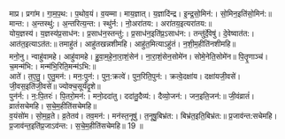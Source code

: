 

  
माप्र। प्रगा॑म। गा॒म॒प॒थ:। प॒थोव॒यं। व॒यम्मा। माय॒ज्ञात्। य॒ज्ञादि॑न्द्र। इ॒न्द्र॒सो॒मिन॑:। सो॒मिन॒इति॑सो॒मिन॑:॥ मान्त:। अ॒न्तस्थु॑:। अ॒न्तरित्य॒न्त:। स्थु॑र्न:। नो॒अरा॑तय:। अरा॑तय॒इत्यरा॑तय:॥  
योय॒ज्ञस्य॑। य॒ज्ञस्य॑प्र॒साध॑न:। प्र॒साध॑न॒स्तन्तु॑:। प्र॒साध॑न॒इति॑प्र॒ऽसाध॑न:। तन्तु॑र्दे॒वेषु॑। दे॒वेष्वात॑त:। आत॑त॒इत्याऽत॑त:॥ तमाहु॑तं। आहु॑तखन्नशीमहि। आहु॑त॒मित्याऽहु॑तं। न॒शी॒म॒हीति॑नशीमहि॥  
मनो॒नु। न्वाहु॑वामहे। आहु॑वामहे। हु॒वा॒म॒हे॒ना॒रा॒शं॒सेन॑। ना॒रा॒शं॒सेन॒सोमे॑न। सोमे॒नेति॒सोमे॑न॥ पि॒तॄ॒णाञ्च॑। च॒मन्म॑भि:। मन्म॑भि॒रिति॒मन्म॑ऽभि:॥  
आते॑। त॒ए॒तु॒। ए॒तु॒मन॑:। मन॒:पुन॑:। पुन॒:क्रत्वे॑। पुन॒रिति॒पुन॑:। क्रत्वे॒दक्षा॑य। दक्षा॑यजी॒वसे॑। जी॒वस॒इति॑जी॒वसे॑॥ ज्योक्च॒सूर्यं॑दृ॒शे॥  
पुन॑र्न:। न॒:पि॒तरः॑। पि॒तरो॒मन॑:। मनो॒ददा॑तु। ददा॑तु॒दैव्य॑:। दैव्यो॒जन॑:। जन॒इति॒जन॑:॥ जी॒वंव्रातं॑। व्रातं॑सचेमहि। स॒चे॒म॒हीति॑सचेमहि॥  
व॒यंसो॑म। सो॒म॒व्र॒ते। व्र॒तेतव॑। तव॒मन॑:। मन॑स्त॒नूषु॑। त॒नूषु॒बिभ्र॑त:। बिभ्र॑त॒इति॒बिभ्र॑त:॥ प्र॒जाव॑न्त:सचेमहि। प्र॒जाव॑न्त॒इति॑प्र॒जाऽव॑न्त:। स॒चे॒म॒हीति॑सचेमहि॥ 19 ॥  
